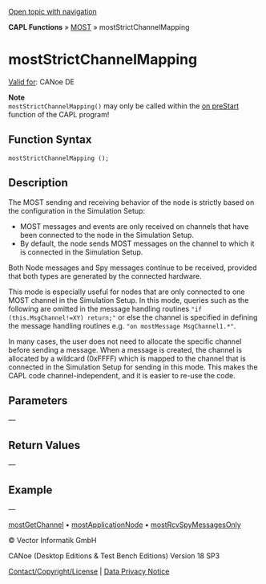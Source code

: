 [Open topic with navigation](../../../../../CANoeDEFamily.htm#Topics/CAPLFunctions/MOST/Functions/CAPLfunctionMOSTStrictChannelMapping.md)

**CAPL Functions** » [MOST](../CAPLfunctionsMOSTOverview.md) » mostStrictChannelMapping

# mostStrictChannelMapping

[Valid for](../../../Shared/FeatureAvailability.md): CANoe DE

**Note**  
`mostStrictChannelMapping()` may only be called within the [on preStart](../../Other/EventProcedures/CAPLfunctionsEventproceduresMeasurementSystem.md) function of the CAPL program!

## Function Syntax

`mostStrictChannelMapping ();`

## Description

The MOST sending and receiving behavior of the node is strictly based on the configuration in the Simulation Setup:

- MOST messages and events are only received on channels that have been connected to the node in the Simulation Setup.
- By default, the node sends MOST messages on the channel to which it is connected in the Simulation Setup.

Both Node messages and Spy messages continue to be received, provided that both types are generated by the connected hardware.

This mode is especially useful for nodes that are only connected to one MOST channel in the Simulation Setup. In this mode, queries such as the following are omitted in the message handling routines `"if (this.MsgChannel!=XY) return;"` or else the channel is specified in defining the message handling routines e.g. `"on mostMessage MsgChannel1.*"`.

In many cases, the user does not need to allocate the specific channel before sending a message. When a message is created, the channel is allocated by a wildcard (0xFFFF) which is mapped to the channel that is connected in the Simulation Setup for sending in this mode. This makes the CAPL code channel-independent, and it is easier to re-use the code.

## Parameters

—

## Return Values

—

## Example

—

[mostGetChannel](CAPLfunctionMOSTGetChannel.md) • [mostApplicationNode](CAPLfunctionMOSTApplicationNode.md) • [mostRcvSpyMessagesOnly](CAPLfunctionMOSTRCVSpyMessagesOnly.md)

© Vector Informatik GmbH

CANoe (Desktop Editions & Test Bench Editions) Version 18 SP3

[Contact/Copyright/License](../../../Shared/ContactCopyrightLicense.md) | [Data Privacy Notice](https://www.vector.com/int/en/company/get-info/privacy-policy/)